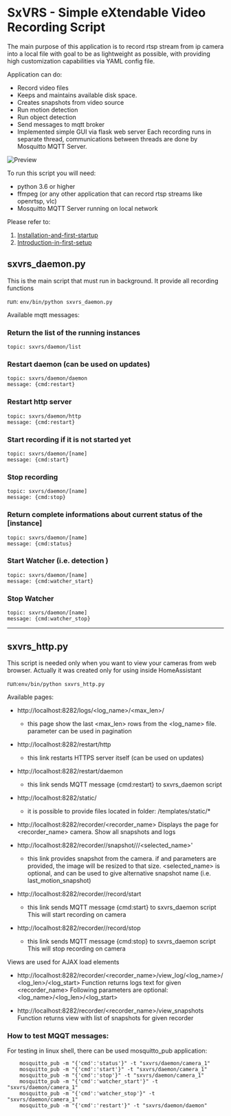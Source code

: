 # SxVRS - Simple eXtendable Video Recording Script

The main purpose of this application is to record rtsp stream from ip camera into a local file with goal to be as lightweight as possible, with providing high customization capabilities via YAML config file.

Application can do:
- Record video files
- Keeps and maintains available disk space. 
- Creates snapshots from video source
- Run motion detection
- Run object detection
- Send messages to mqtt broker
- Implemented simple GUI via flask web server
Each recording runs in separate thread, communications between threads are done by Mosquitto MQTT Server.

![Preview](https://drive.google.com/uc?export=view&id=1NlwDKhZ4arfTd3VfHma0Y7nmXcAgi5YP)

To run this script you will need:
- python 3.6 or higher
- ffmpeg (or any other application that can record rtsp streams like openrtsp, vlc)
- Mosquitto MQTT Server running on local network

Please refer to:
1. [Installation-and-first-startup](https://github.com/zebatus/sxvrs/wiki/1.-Installation-and-first-startup)
2. [Introduction-in-first-setup](https://github.com/zebatus/sxvrs/wiki/2.-Introduction-in-first-setup)

## sxvrs_daemon.py
This is the main script that must run in background. It provide all recording functions

run: `env/bin/python sxvrs_daemon.py`

Available mqtt messages:

### Return the list of the running instances

    topic: sxvrs/daemon/list

### Restart daemon (can be used on updates)

    topic: sxvrs/daemon/daemon 
    message: {cmd:restart}

### Restart http server

    topic: sxvrs/daemon/http 
    message: {cmd:restart}

### Start recording if it is not started yet

    topic: sxvrs/daemon/[name]
    message: {cmd:start}

### Stop recording

    topic: sxvrs/daemon/[name] 
    message: {cmd:stop}

### Return complete informations about current status of the [instance]

    topic: sxvrs/daemon/[name]
    message: {cmd:status}

### Start Watcher (i.e. detection )

    topic: sxvrs/daemon/[name] 
    message: {cmd:watcher_start}

### Stop Watcher

    topic: sxvrs/daemon/[name] 
    message: {cmd:watcher_stop}


******************************************************************************************
## sxvrs_http.py
This script is needed only when you want to view your cameras from web browser. Actually it was created only for using inside HomeAssistant

run:`env/bin/python sxvrs_http.py`


Available pages:


  * http://localhost:8282/logs/<log_name>/<max_len>/<page>
    - this page show the last <max_len> rows from the <log_name> file. <page> parameter can be used in pagination

  * http://localhost:8282/restart/http
    - this link restarts HTTPS server itself (can be used on updates)

  * http://localhost:8282/restart/daemon
    - this link sends MQTT message {cmd:restart} to sxvrs_daemon script

  * http://localhost:8282/static/<filename>
    - it is possible to provide files located in folder: /templates/static/* 

  * http://localhost:8282/recorder/<recorder_name>
    Displays the page for <recorder_name> camera. Show all snapshots and logs

  * http://localhost:8282/recorder/<name>/snapshot/<width>/<height>/<selected_name>'
    - this link provides snapshot from the camera.
    if <width> and <height> parameters are provided, the image will be resized to that size. <selected_name> is optional, and can be used to give alternative snapshot name (i.e. last_motion_snapshot)

  * http://localhost:8282/recorder/<name>/record/start
    - this link sends MQTT message {cmd:start} to sxvrs_daemon script
    This will start recording on camera

  * http://localhost:8282/recorder/<name>/record/stop
    - this link sends MQTT message {cmd:stop} to sxvrs_daemon script
    This will stop recording on camera


Views are used for AJAX load elements

  * http://localhost:8282/recorder/<recorder_name>/view_log/<log_name>/<log_len>/<log_start>
    Function returns logs text for given <recorder_name>
    Following parameters are optional: <log_name>/<log_len>/<log_start>

  * http://localhost:8282/recorder/<recorder_name>/view_snapshots
    Function returns view with list of snapshots for given recorder

### How to test MQQT messages:
For testing in linux shell, there can be used mosquitto_pub application:
```
    mosquitto_pub -m "{'cmd':'status'}" -t "sxvrs/daemon/camera_1"
    mosquitto_pub -m "{'cmd':'start'}" -t "sxvrs/daemon/camera_1"
    mosquitto_pub -m "{'cmd':'stop'}" -t "sxvrs/daemon/camera_1"
    mosquitto_pub -m "{'cmd':'watcher_start'}" -t "sxvrs/daemon/camera_1"
    mosquitto_pub -m "{'cmd':'watcher_stop'}" -t "sxvrs/daemon/camera_1"
    mosquitto_pub -m "{'cmd':'restart'}" -t "sxvrs/daemon/daemon"
```

